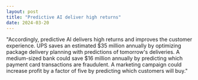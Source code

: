 ```yaml
---
layout: post
title: "Predictive AI deliver high returns"
date: 2024-03-20
---
```


"Accordingly, predictive AI delivers high returns and improves the customer experience. UPS saves an estimated $35 million annually by optimizing package delivery planning with predictions of tomorrow's deliveries. A medium-sized bank could save $16 million annually by predicting which payment card transactions are fraudulent. A marketing campaign could increase profit by a factor of five by predicting which customers will buy."
